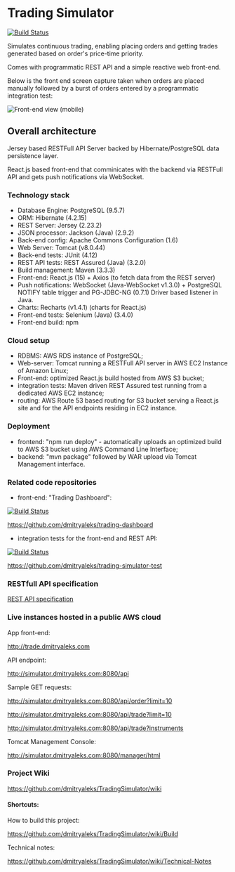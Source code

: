 # Trading Simulator

[![Build Status](https://travis-ci.com/dmitryaleks/trading-simulator.svg?branch=master)](https://travis-ci.com/dmitryaleks/trading-simulator)

Simulates continuous trading, enabling placing orders and getting trades generated based on order's price-time priority.

Comes with programmatic REST API and a simple reactive web front-end.

Below is the front end screen capture taken when orders are placed manually followed by a burst of orders entered by a programmatic integration test:

![Front-end view (mobile)](docs/img/TSD_big.gif)
 
## Overall architecture

Jersey based RESTFull API Server backed by Hibernate/PostgreSQL data persistence layer.

React.js based front-end that comminicates with the backend via RESTFull API and gets push notifications via WebSocket.

### Technology stack

  * Database Engine:    PostgreSQL (9.5.7)
  * ORM:                Hibernate (4.2.15)
  * REST Server:        Jersey (2.23.2)
  * JSON processor:     Jackson (Java) (2.9.2)
  * Back-end config:    Apache Commons Configuration (1.6)
  * Web Server:         Tomcat (v8.0.44)
  * Back-end tests:     JUnit (4.12)
  * REST API tests:     REST Assured (Java) (3.2.0)
  * Build management:   Maven (3.3.3)
  * Front-end:          React.js (15) + Axios (to fetch data from the REST server)
  * Push notifications: WebSocket (Java-WebSocket v1.3.0) + PostgreSQL NOTIFY table trigger and PG-JDBC-NG (0.7.1) Driver based listener in Java.
  * Charts:             Recharts (v1.4.1) (charts for React.js)
  * Front-end tests:    Selenium (Java) (3.4.0)
  * Front-end build:    npm

### Cloud setup

  * RDBMS:              AWS RDS instance of PostgreSQL;
  * Web-server:         Tomcat running a RESTFull API server in AWS EC2 Instance of Amazon Linux;
  * Front-end:          optimized React.js build hosted from AWS S3 bucket;
  * integration tests:  Maven driven REST Assured test running from a dedicated AWS EC2 instance;
  * routing:            AWS Route 53 based routing for S3 bucket serving a React.js site and for the API endpoints residing in EC2 instance.

### Deployment

  * frontend:           "npm run deploy" - automatically uploads an optimized build to AWS S3 bucket using AWS Command Line Interface;
  * backend:            "mvn package" followed by WAR upload via Tomcat Management interface.

### Related code repositories

  * front-end: "Trading Dashboard":

  [![Build Status](https://travis-ci.com/dmitryaleks/trading-dashboard.svg?branch=master)](https://travis-ci.com/dmitryaleks/trading-dashboard)

  <https://github.com/dmitryaleks/trading-dashboard>

  * integration tests for the front-end and REST API:

  [![Build Status](https://travis-ci.com/dmitryaleks/trading-simulator-test.svg?branch=master)](https://travis-ci.com/dmitryaleks/trading-simulator-test)

  <https://github.com/dmitryaleks/trading-simulator-test>

### RESTfull API specification

[REST API specification](docs/api/APISPEC.md)

### Live instances hosted in a public AWS cloud

App front-end:

<http://trade.dmitryaleks.com>

API endpoint:

<http://simulator.dmitryaleks.com:8080/api>

Sample GET requests:

<http://simulator.dmitryaleks.com:8080/api/order?limit=10>

<http://simulator.dmitryaleks.com:8080/api/trade?limit=10>

<http://simulator.dmitryaleks.com:8080/api/trade?instruments>

Tomcat Management Console:

<http://simulator.dmitryaleks.com:8080/manager/html>

### Project Wiki

<https://github.com/dmitryaleks/TradingSimulator/wiki>

#### Shortcuts:

How to build this project:

<https://github.com/dmitryaleks/TradingSimulator/wiki/Build>

Technical notes:

<https://github.com/dmitryaleks/TradingSimulator/wiki/Technical-Notes>
